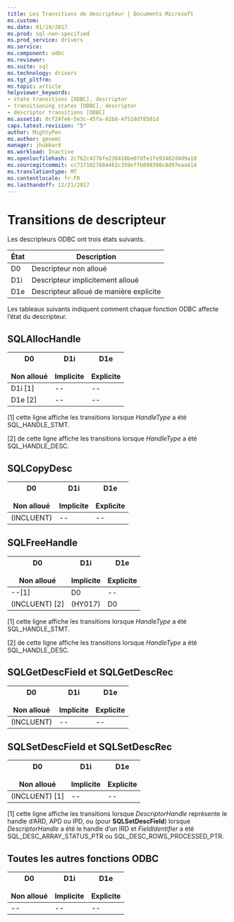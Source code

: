 ```yaml
---
title: Les Transitions de descripteur | Documents Microsoft
ms.custom: 
ms.date: 01/19/2017
ms.prod: sql-non-specified
ms.prod_service: drivers
ms.service: 
ms.component: odbc
ms.reviewer: 
ms.suite: sql
ms.technology: drivers
ms.tgt_pltfrm: 
ms.topic: article
helpviewer_keywords:
- state transitions [ODBC], descriptor
- transitioning states [ODBC], descriptor
- descriptor transitions [ODBC]
ms.assetid: 0cf24fe6-5e3c-45fa-81b8-4f52ddf8501d
caps.latest.revision: "5"
author: MightyPen
ms.author: genemi
manager: jhubbard
ms.workload: Inactive
ms.openlocfilehash: 2c762c4276fe236418be07dfe1fe93482d4d9a10
ms.sourcegitcommit: cc71f1027884462c359effb898390c8d97eaa414
ms.translationtype: MT
ms.contentlocale: fr-FR
ms.lasthandoff: 12/21/2017
---
```

# <a name="descriptor-transitions"></a>Transitions de descripteur
Les descripteurs ODBC ont trois états suivants.  
  
|État|Description|  
|-----------|-----------------|  
|D0|Descripteur non alloué|  
|D1i|Descripteur implicitement alloué|  
|D1e|Descripteur alloué de manière explicite|  
  
 Les tableaux suivants indiquent comment chaque fonction ODBC affecte l’état du descripteur.  
  
## <a name="sqlallochandle"></a>SQLAllocHandle  
  
|D0<br /><br /> Non alloué|D1i<br /><br /> Implicite|D1e<br /><br /> Explicite|  
|------------------------|----------------------|----------------------|  
|D1i [1]|--|--|  
|D1e [2]|--|--|  
  
 [1] cette ligne affiche les transitions lorsque *HandleType* a été SQL_HANDLE_STMT.  
  
 [2] de cette ligne affiche les transitions lorsque *HandleType* a été SQL_HANDLE_DESC.  
  
## <a name="sqlcopydesc"></a>SQLCopyDesc  
  
|D0<br /><br /> Non alloué|D1i<br /><br /> Implicite|D1e<br /><br /> Explicite|  
|------------------------|----------------------|----------------------|  
|(INCLUENT)|--|--|  
  
## <a name="sqlfreehandle"></a>SQLFreeHandle  
  
|D0<br /><br /> Non alloué|D1i<br /><br /> Implicite|D1e<br /><br /> Explicite|  
|------------------------|----------------------|----------------------|  
|--[1]|D0|--|  
|(INCLUENT) [2]|(HY017)|D0|  
  
 [1] cette ligne affiche les transitions lorsque *HandleType* a été SQL_HANDLE_STMT.  
  
 [2] de cette ligne affiche les transitions lorsque *HandleType* a été SQL_HANDLE_DESC.  
  
## <a name="sqlgetdescfield-and-sqlgetdescrec"></a>SQLGetDescField et SQLGetDescRec  
  
|D0<br /><br /> Non alloué|D1i<br /><br /> Implicite|D1e<br /><br /> Explicite|  
|------------------------|----------------------|----------------------|  
|(INCLUENT)|--|--|  
  
## <a name="sqlsetdescfield-and-sqlsetdescrec"></a>SQLSetDescField et SQLSetDescRec  
  
|D0<br /><br /> Non alloué|D1i<br /><br /> Implicite|D1e<br /><br /> Explicite|  
|------------------------|----------------------|----------------------|  
|(INCLUENT) [1]|--|--|  
  
 [1] cette ligne affiche les transitions lorsque *DescriptorHandle* représente le handle d’ARD, APD ou IPD, ou (pour **SQLSetDescField**) lorsque *DescriptorHandle* a été le handle d’un IRD et *FieldIdentifier* a été SQL_DESC_ARRAY_STATUS_PTR ou SQL_DESC_ROWS_PROCESSED_PTR.  
  
## <a name="all-other-odbc-functions"></a>Toutes les autres fonctions ODBC  
  
|D0<br /><br /> Non alloué|D1i<br /><br /> Implicite|D1e<br /><br /> Explicite|  
|------------------------|----------------------|----------------------|  
|--|--|--|
